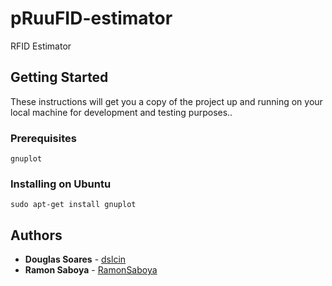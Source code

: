 # pRuuFID-estimator

RFID Estimator

## Getting Started

These instructions will get you a copy of the project up and running on your local machine for development and testing purposes..

### Prerequisites

```
gnuplot
```

### Installing on Ubuntu

```
sudo apt-get install gnuplot
```

## Authors

* **Douglas Soares** - [dslcin](https://github.com/dslcin)
* **Ramon Saboya** - [RamonSaboya](https://github.com/RamonSaboya)
